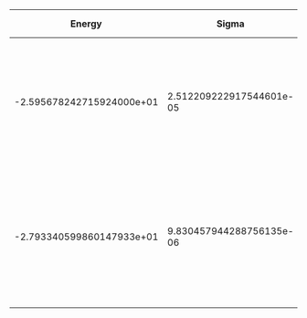 |       Energy          |  Sigma          | Energy Variance  | DOF |Method                                                          | Data repository                |
| ----------------------| --------------- | -----------------| ------- |------------------------------------------------------------|------------------------------- |
|-2.595678242715924000e+01 | 2.512209222917544601e-05  |2.129765666702632056e-04 |    13   | VMC Determinant Slater- Jastrow (RBM) Ansatz with K=0 projections (symmetric wrt translations) |  |
|-2.793340599860147933e+01  |9.830457944288756135e-06  |2.248973801782667552e-05| 13  | VMC Determinant Slater- Backflow - Jastrow (RBM) Ansatz with K=0 projections (symmetric wrt translations) |  |
